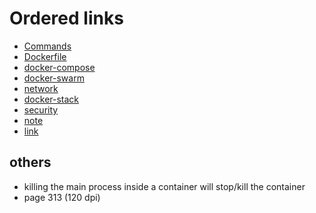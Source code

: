# Ordered links

* [Commands](commands.md)
* [Dockerfile](dockerfile.md)
* [docker-compose](docker_compose.md)
* [docker-swarm](docker_swarm.md)
* [network](network.md)
* [docker-stack](docker_stack.md)
* [security](security.md)
* [note](note.md)
* [link](link.md)

## others

* killing the main process inside a container will stop/kill the container
* page 313 (120 dpi)
